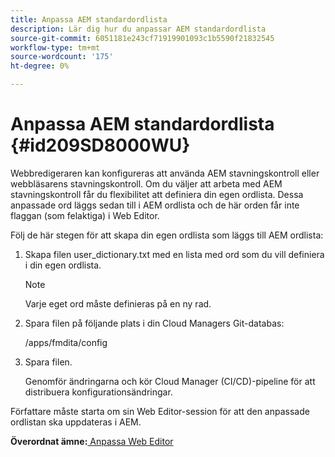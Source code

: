 ```yaml
---
title: Anpassa AEM standardordlista
description: Lär dig hur du anpassar AEM standardordlista
source-git-commit: 6051181e243cf71919901093c1b5590f21832545
workflow-type: tm+mt
source-wordcount: '175'
ht-degree: 0%

---
```



# Anpassa AEM standardordlista {#id209SD8000WU}

Webbredigeraren kan konfigureras att använda AEM stavningskontroll eller webbläsarens stavningskontroll. Om du väljer att arbeta med AEM stavningskontroll får du flexibilitet att definiera din egen ordlista. Dessa anpassade ord läggs sedan till i AEM ordlista och de här orden får inte flaggan \(som felaktiga\) i Web Editor.

Följ de här stegen för att skapa din egen ordlista som läggs till AEM ordlista:

1. Skapa filen user\_dictionary.txt med en lista med ord som du vill definiera i din egen ordlista.

   >[!NOTE]
   >
   > Varje eget ord måste definieras på en ny rad.

1. Spara filen på följande plats i din Cloud Managers Git-databas:

   /apps/fmdita/config

1. Spara filen.

   Genomför ändringarna och kör Cloud Manager \(CI/CD\)-pipeline för att distribuera konfigurationsändringar.


Författare måste starta om sin Web Editor-session för att den anpassade ordlistan ska uppdateras i AEM.

**Överordnat ämne:**[ Anpassa Web Editor](conf-web-editor.md)


